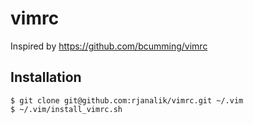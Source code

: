 # vimrc
Inspired by <https://github.com/bcumming/vimrc>

## Installation
```
$ git clone git@github.com:rjanalik/vimrc.git ~/.vim
$ ~/.vim/install_vimrc.sh 
```
